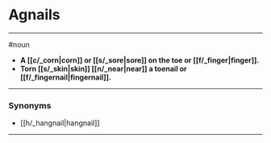 # Agnails
---
#noun
- **A [[c/_corn|corn]] or [[s/_sore|sore]] on the toe or [[f/_finger|finger]].**
- **Torn [[s/_skin|skin]] [[n/_near|near]] a toenail or [[f/_fingernail|fingernail]].**
---
### Synonyms
- [[h/_hangnail|hangnail]]
---

